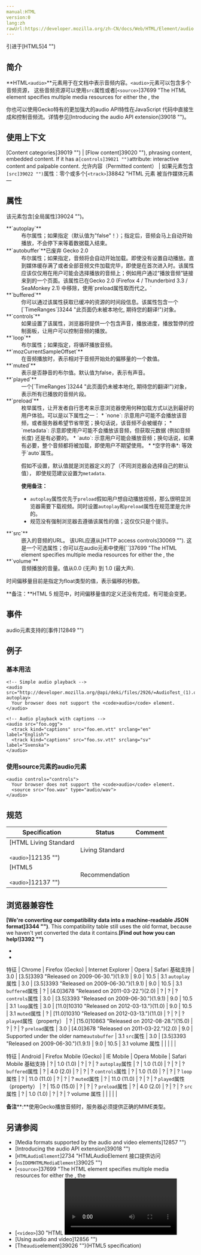 ```yaml
---
manual:HTML
version:0
lang:zh
rawUrl:https://developer.mozilla.org/zh-CN/docs/Web/HTML/Element/audio
---
```






引进于[HTML5]4 "")



## 简介<a name="简介"></a>


**HTML`<audio>`**元素用于在文档中表示音频内容。`<audio>`元素可以包含多个音频资源， 这些音频资源可以使用`src`属性或者[`<source>`]37699 "The HTML <source> element specifies multiple media resources for either the <picture>, the <audio> or the <video> element. It is an empty element. It is commonly used to serve the same media content in multiple formats supported by different browsers.")元素来进行描述； 浏览器将会选择最合适的一个来使用。对于不支持&lt;audio&gt;元素的浏览器，&lt;audio&gt;元素也可以作为浏览器不识别的内容加入到文档中。



你也可以使用Gecko特有的更加强大的audio API特性在JavaScript 代码中直接生成和控制音频流。详情参见[Introducing the audio API extension]39018 "")。


## 使用上下文<a name="使用上下文"></a>

[Content categories]39019 "") | [Flow content]39020 ""), phrasing content, embedded content. If it has a`[controls]39021 "")`attribute: interactive content and palpable content. 
允许内容（Permitted content） | 如果元素包含`[src]39022 "")`属性：零个或多个[`<track>`]38842 "HTML <track> 元素 被当作媒体元素—<audio> 和 <video>的子元素来使用。它允许指定计时字幕（或者基于事件的数据），例如自动处理字幕。")元素，其后紧跟不包含[`<audio>`]148 "HTML <audio> 元素用于在文档中表示音频内容。 <audio> 元素可以包含多个音频资源， 这些音频资源可以使用 src 属性或者<source> 元素来进行描述； 浏览器将会选择最合适的一个来使用。对于不支持<audio>元素的浏览器，<audio>元素也可以作为浏览器不识别的内容加入到文档中。")或者[`<video>`]30 "HTML <video> 元素 用于在HTML或者XHTML文档中嵌入视频内容。")媒体元素的透明内容。<br></br>或者：零个或多个[`<source>`]37699 "The HTML <source> element specifies multiple media resources for either the <picture>, the <audio> or the <video> element. It is an empty element. It is commonly used to serve the same media content in multiple formats supported by different browsers.")元素，其后紧跟零个或多个[`<track>`]38842 "HTML <track> 元素 被当作媒体元素—<audio> 和 <video>的子元素来使用。它允许指定计时字幕（或者基于事件的数据），例如自动处理字幕。")元素，其后紧跟不包含[`<audio>`]148 "HTML <audio> 元素用于在文档中表示音频内容。 <audio> 元素可以包含多个音频资源， 这些音频资源可以使用 src 属性或者<source> 元素来进行描述； 浏览器将会选择最合适的一个来使用。对于不支持<audio>元素的浏览器，<audio>元素也可以作为浏览器不识别的内容加入到文档中。")或者[`<video>`]30 "HTML <video> 元素 用于在HTML或者XHTML文档中嵌入视频内容。")媒体元素的透明内容。 
标记省略（Tag omission） | 不允许，开始标签和结束标签都不能省略。 
允许的父级元素（Permitted parents） | 任何接受嵌入内容的元素。 
Permitted ARIA roles | `[application]39023 "")` 
DOM 接口（DOM interface） | [`HTMLAudioElement`]2734 "HTMLAudioElement 接口提供访问<audio> 元素的接口, 像方法一操作. 来源于 HTMLMediaElement 接口.") 


## 属性<a name="属性"></a>


该元素包含[全局属性]39024 "")。

<dl><dt id=''>**`autoplay`**</dt><dd>布尔属性；如果指定（默认值为&quot;false&quot;！）；指定后，音频会马上自动开始播放，不会停下来等着数据载入结束。</dd><dt id=''>**`autobuffer`**已废弃 Gecko 2.0</dt><dd>布尔属性；如果指定，音频将会自动开始加载。即使没有设置自动播放。直到媒体缓存满了或者全部音频文件加载完毕，即使是在首次进入时。该属性应该仅仅用在用户可能会选择播放的音频上；例如用户通过“播放音频”链接来到的一个页面。该属性已在Gecko 2.0 (Firefox 4 / Thunderbird 3.3 / SeaMonkey 2.1) 中移除，使用`preload属性取而代之。`</dd><dt id=''>**`buffered`**</dt><dd>你可以通过该属性获取已缓冲的资源的时间段信息。该属性包含一个[`TimeRanges`]3244 "此页面仍未被本地化, 期待您的翻译!")对象。</dd><dt id=''>**`controls`**</dt><dd>如果设置了该属性，浏览器将提供一个包含声音，播放进度，播放暂停的控制面板，让用户可以控制音频的播放。</dd><dt id=''>**`loop`**</dt><dd>布尔属性；如果指定，将循环播放音频。</dd><dt id=''>**`mozCurrentSampleOffset`**<i></i></dt><dd>在音频播放时，表示相对于音频开始处的偏移量的一个数值。</dd><dt id=''>**`muted`**</dt><dd>表示是否静音的布尔值。默认值为false，表示有声音。</dd><dt id=''>**`played`**</dt><dd>一个[`TimeRanges`]3244 "此页面仍未被本地化, 期待您的翻译!")对象，表示所有已播放的音频片段。</dd><dt id=''>**`preload`**</dt><dd>枚举属性，让开发者自行思考来示意浏览器使用何种加载方式以达到最好的用户体验。可以是以下属性之一：
* `none`: 示意用户可能不会播放该音频，或者服务器希望节省带宽；换句话说，该音频不会被缓存；
* `metadata`: 示意即使用户可能不会播放该音频，但获取元数据 (例如音频长度) 还是有必要的。
* `auto`: 示意用户可能会播放音频；换句话说，如果有必要，整个音频都将被加载，即使用户不期望使用。
* *空字符串*: 等效于`auto`属性。


假如不设置，默认值就是浏览器定义的了（不同浏览器会选择自己的默认值）， 即使规范建议设置为`metadata`.

**使用备注：**
* `autoplay`属性优先于`preload`假如用户想自动播放视频，那么很明显浏览器需要下载视频。同时设置`autoplay`和`preload`属性在规范里是允许的。
* 规范没有强制浏览器去遵循该属性的值；这仅仅只是个提示。
</dd><dt id=''>**`src`**</dt><dd>嵌入的音频的URL。 该URL应遵从[HTTP access controls]30069 ""). 这是一个可选属性；你可以在audio元素中使用[`<source>`]37699 "The HTML <source> element specifies multiple media resources for either the <picture>, the <audio> or the <video> element. It is an empty element. It is commonly used to serve the same media content in multiple formats supported by different browsers.")元素来替代该属性指定嵌入的音频。</dd><dt id=''>**`volume`**</dt><dd>音频播放的音量。值从0.0 (无声) 到 1.0 (最大声).</dd></dl>

时间偏移量目前是指定为float类型的值，表示偏移的秒数。



**备注：**HTML 5 规范中，时间偏移量值的定义还没有完成，有可能会变更。


## 事件<a name="事件"></a>


audio元素支持的[事件]12849 "")


## 例子<a name="例子"></a>

### 基本用法<a name="基本用法"></a>

```
<!-- Simple audio playback -->
<audio src="http://developer.mozilla.org/@api/deki/files/2926/=AudioTest_(1).ogg" autoplay>
  Your browser does not support the <code>audio</code> element.
</audio>

<!-- Audio playback with captions -->
<audio src="foo.ogg">
  <track kind="captions" src="foo.en.vtt" srclang="en" label="English">
  <track kind="captions" src="foo.sv.vtt" srclang="sv" label="Svenska">
</audio>
```

### 使用source元素的audio元素<a name="使用source元素的audio元素"></a>

```
<audio controls="controls">
  Your browser does not support the <code>audio</code> element.
  <source src="foo.wav" type="audio/wav">
</audio>
```

## 规范<a name="规范"></a>

Specification | Status | Comment 
 ---  |  ---  |  ---  | 
[HTML Living Standard<br></br><small>&lt;audio&gt;</small>]12135 "") | Living Standard |  
[HTML5<br></br><small>&lt;audio&gt;</small>]12137 "") | Recommendation |  


## 浏览器兼容性<a name="浏览器兼容性"></a>


**[We&#39;re converting our compatibility data into a machine-readable JSON format]3344 "")**. This compatibility table still uses the old format, because we haven&#39;t yet converted the data it contains.**[Find out how you can help!]3392 "")**


* 
* 


特征 | Chrome | Firefox (Gecko) | Internet Explorer | Opera | Safari 
基础支持 | 3.0 | [3.5]3393 "Released on 2009-06-30.")(1.9.1) | 9.0 | 10.5 | 3.1 
`autoplay`属性 | 3.0 | [3.5]3393 "Released on 2009-06-30.")(1.9.1) | 9.0 | 10.5 | 3.1 
`buffered`属性 | ? | [4.0]3678 "Released on 2011-03-22.")(2.0) | ? | ? | ? 
`controls`属性 | 3.0 | [3.5]3393 "Released on 2009-06-30.")(1.9.1) | 9.0 | 10.5 | 3.1 
`loop`属性 | 3.0 | [11.0]10310 "Released on 2012-03-13.")(11.0) | 9.0 | 10.5 | 3.1 
`muted`属性 | ? | [11.0]10310 "Released on 2012-03-13.")(11.0) | ? | ? | ? 
`played`属性（property） | ? | [15.0]10863 "Released on 2012-08-28.")(15.0) | ? | ? | ? 
`preload`属性 | 3.0 | [4.0]3678 "Released on 2011-03-22.")(2.0) | 9.0 | Supported under the older name`autobuffer` | 3.1 
`src`属性 | 3.0 | [3.5]3393 "Released on 2009-06-30.")(1.9.1) | 9.0 | 10.5 | 3.1 
volume 属性 |  |  |  |  |  


特征 | Android | Firefox Mobile (Gecko) | IE Mobile | Opera Mobile | Safari Mobile 
基础支持 | ? | 1.0 (1.0) | ? | ? | ? 
`autoplay`属性 | ? | 1.0 (1.0) | ? | ? | ? 
`buffered`属性 | ? | 4.0 (2.0) | ? | ? | ? 
`controls`属性 | ? | 1.0 (1.0) | ? | ? | ? 
`loop`属性 | ? | 11.0 (11.0) | ? | ? | ? 
`muted`属性 | ? | 11.0 (11.0) | ? | ? | ? 
`played`属性（property） | ? | 15.0 (15.0) | ? | ? | ? 
`preload`属性 | ? | 4.0 (2.0) | ? | ? | ? 
`src`属性 | ? | 1.0 (1.0) | ? | ? | ? 
volume 属性 |  |  |  |  |  



**备注****:**使用Gecko播放音频时，服务器必须提供正确的MIME类型。


## 另请参阅<a name="另请参阅"></a>

* [Media formats supported by the audio and video elements]12857 "")
* [Introducing the audio API extension]39018 "")
* [`HTMLAudioElement`]2734 "HTMLAudioElement 接口提供访问<audio> 元素的接口, 像方法一操作. 来源于 HTMLMediaElement 接口.")
* [`nsIDOMHTMLMediaElement`]39025 "")
* [`<source>`]37699 "The HTML <source> element specifies multiple media resources for either the <picture>, the <audio> or the <video> element. It is an empty element. It is commonly used to serve the same media content in multiple formats supported by different browsers.")
* [`<video>`]30 "HTML <video> 元素 用于在HTML或者XHTML文档中嵌入视频内容。")
* [Using audio and video]12856 "")
* [The`audio`element]39026 "")(HTML5 specification)



